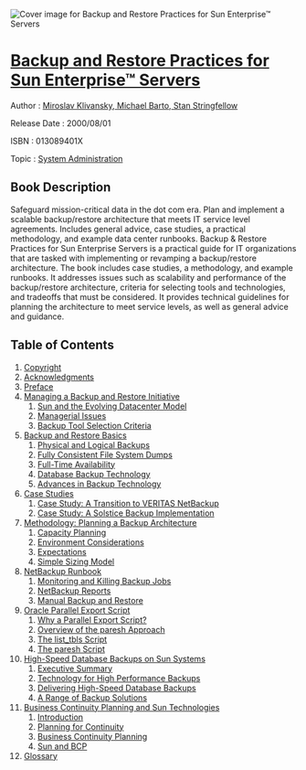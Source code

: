 ![Cover image for Backup and Restore Practices for Sun Enterprise™ Servers](https://imgdetail.ebookreading.net/cover/cover/system_admin/EB013089401X.jpg)

[Backup and Restore Practices for Sun Enterprise™ Servers](https://ebookreading.net/view/book/Backup+and+Restore+Practices+for+Sun+Enterprise%E2%84%A2+Servers-EB013089401X_1.html "Backup and Restore Practices for Sun Enterprise™ Servers")
====================================================================================================================

Author : [Miroslav Klivansky](https://ebookreading.net/search/author/Miroslav+Klivansky),[ Michael Barto](https://ebookreading.net/search/author/+Michael+Barto),[ Stan Stringfellow](https://ebookreading.net/search/author/+Stan+Stringfellow)

Release Date : 2000/08/01

ISBN : 013089401X

Topic : [System Administration](https://ebookreading.net/search/category/system-administration)

Book Description
-----------------

Safeguard mission-critical data in the dot com era.
Plan and implement a scalable backup/restore architecture that meets IT service level agreements.
Includes general advice, case studies, a practical methodology, and example data center runbooks.
Backup &amp; Restore Practices for Sun Enterprise Servers is a practical guide for IT organizations that are tasked with implementing or revamping a backup/restore architecture. The book includes case studies, a methodology, and example runbooks. It addresses issues such as scalability and performance of the backup/restore architecture, criteria for selecting tools and technologies, and tradeoffs that must be considered. It provides technical guidelines for planning the architecture to meet service levels, as well as general advice and guidance.
              
Table of Contents
-----------------

1. [Copyright](https://ebookreading.net/view/book/Backup+and+Restore+Practices+for+Sun+Enterprise%E2%84%A2+Servers-EB013089401X_1.html)
1. [Acknowledgments](https://ebookreading.net/view/book/Backup+and+Restore+Practices+for+Sun+Enterprise%E2%84%A2+Servers-EB013089401X_2.html)
1. [Preface](https://ebookreading.net/view/book/Backup+and+Restore+Practices+for+Sun+Enterprise%E2%84%A2+Servers-EB013089401X_3.html)
1. [Managing a Backup and Restore Initiative](https://ebookreading.net/view/book/Backup+and+Restore+Practices+for+Sun+Enterprise%E2%84%A2+Servers-EB013089401X_4.html)
    1. [Sun and the Evolving Datacenter Model](https://ebookreading.net/view/book/Backup+and+Restore+Practices+for+Sun+Enterprise%E2%84%A2+Servers-EB013089401X_5.html)
    1. [Managerial Issues](https://ebookreading.net/view/book/Backup+and+Restore+Practices+for+Sun+Enterprise%E2%84%A2+Servers-EB013089401X_6.html)
    1. [Backup Tool Selection Criteria](https://ebookreading.net/view/book/Backup+and+Restore+Practices+for+Sun+Enterprise%E2%84%A2+Servers-EB013089401X_7.html)
1. [Backup and Restore Basics](https://ebookreading.net/view/book/Backup+and+Restore+Practices+for+Sun+Enterprise%E2%84%A2+Servers-EB013089401X_8.html)
    1. [Physical and Logical Backups](https://ebookreading.net/view/book/Backup+and+Restore+Practices+for+Sun+Enterprise%E2%84%A2+Servers-EB013089401X_9.html)
    1. [Fully Consistent File System Dumps](https://ebookreading.net/view/book/Backup+and+Restore+Practices+for+Sun+Enterprise%E2%84%A2+Servers-EB013089401X_10.html)
    1. [Full-Time Availability](https://ebookreading.net/view/book/Backup+and+Restore+Practices+for+Sun+Enterprise%E2%84%A2+Servers-EB013089401X_11.html)
    1. [Database Backup Technology](https://ebookreading.net/view/book/Backup+and+Restore+Practices+for+Sun+Enterprise%E2%84%A2+Servers-EB013089401X_12.html)
    1. [Advances in Backup Technology](https://ebookreading.net/view/book/Backup+and+Restore+Practices+for+Sun+Enterprise%E2%84%A2+Servers-EB013089401X_13.html)
1. [Case Studies](https://ebookreading.net/view/book/Backup+and+Restore+Practices+for+Sun+Enterprise%E2%84%A2+Servers-EB013089401X_14.html)
    1. [Case Study: A Transition to VERITAS NetBackup](https://ebookreading.net/view/book/Backup+and+Restore+Practices+for+Sun+Enterprise%E2%84%A2+Servers-EB013089401X_15.html)
    1. [Case Study: A Solstice Backup Implementation](https://ebookreading.net/view/book/Backup+and+Restore+Practices+for+Sun+Enterprise%E2%84%A2+Servers-EB013089401X_16.html)
1. [Methodology: Planning a Backup Architecture](https://ebookreading.net/view/book/Backup+and+Restore+Practices+for+Sun+Enterprise%E2%84%A2+Servers-EB013089401X_17.html)
    1. [Capacity Planning](https://ebookreading.net/view/book/Backup+and+Restore+Practices+for+Sun+Enterprise%E2%84%A2+Servers-EB013089401X_18.html)
    1. [Environment Considerations](https://ebookreading.net/view/book/Backup+and+Restore+Practices+for+Sun+Enterprise%E2%84%A2+Servers-EB013089401X_19.html)
    1. [Expectations](https://ebookreading.net/view/book/Backup+and+Restore+Practices+for+Sun+Enterprise%E2%84%A2+Servers-EB013089401X_20.html)
    1. [Simple Sizing Model](https://ebookreading.net/view/book/Backup+and+Restore+Practices+for+Sun+Enterprise%E2%84%A2+Servers-EB013089401X_21.html)
1. [NetBackup Runbook](https://ebookreading.net/view/book/Backup+and+Restore+Practices+for+Sun+Enterprise%E2%84%A2+Servers-EB013089401X_22.html)
    1. [Monitoring and Killing Backup Jobs](https://ebookreading.net/view/book/Backup+and+Restore+Practices+for+Sun+Enterprise%E2%84%A2+Servers-EB013089401X_23.html)
    1. [NetBackup Reports](https://ebookreading.net/view/book/Backup+and+Restore+Practices+for+Sun+Enterprise%E2%84%A2+Servers-EB013089401X_24.html)
    1. [Manual Backup and Restore](https://ebookreading.net/view/book/Backup+and+Restore+Practices+for+Sun+Enterprise%E2%84%A2+Servers-EB013089401X_25.html)
1. [Oracle Parallel Export Script](https://ebookreading.net/view/book/Backup+and+Restore+Practices+for+Sun+Enterprise%E2%84%A2+Servers-EB013089401X_26.html)
    1. [Why a Parallel Export Script?](https://ebookreading.net/view/book/Backup+and+Restore+Practices+for+Sun+Enterprise%E2%84%A2+Servers-EB013089401X_27.html)
    1. [Overview of the paresh Approach](https://ebookreading.net/view/book/Backup+and+Restore+Practices+for+Sun+Enterprise%E2%84%A2+Servers-EB013089401X_28.html)
    1. [The list_tbls Script](https://ebookreading.net/view/book/Backup+and+Restore+Practices+for+Sun+Enterprise%E2%84%A2+Servers-EB013089401X_29.html)
    1. [The paresh Script](https://ebookreading.net/view/book/Backup+and+Restore+Practices+for+Sun+Enterprise%E2%84%A2+Servers-EB013089401X_30.html)
1. [High-Speed Database Backups on Sun Systems](https://ebookreading.net/view/book/Backup+and+Restore+Practices+for+Sun+Enterprise%E2%84%A2+Servers-EB013089401X_31.html)
    1. [Executive Summary](https://ebookreading.net/view/book/Backup+and+Restore+Practices+for+Sun+Enterprise%E2%84%A2+Servers-EB013089401X_32.html)
    1. [Technology for High Performance Backups](https://ebookreading.net/view/book/Backup+and+Restore+Practices+for+Sun+Enterprise%E2%84%A2+Servers-EB013089401X_33.html)
    1. [Delivering High-Speed Database Backups](https://ebookreading.net/view/book/Backup+and+Restore+Practices+for+Sun+Enterprise%E2%84%A2+Servers-EB013089401X_34.html)
    1. [A Range of Backup Solutions](https://ebookreading.net/view/book/Backup+and+Restore+Practices+for+Sun+Enterprise%E2%84%A2+Servers-EB013089401X_35.html)
1. [Business Continuity Planning and Sun Technologies](https://ebookreading.net/view/book/Backup+and+Restore+Practices+for+Sun+Enterprise%E2%84%A2+Servers-EB013089401X_36.html)
    1. [Introduction](https://ebookreading.net/view/book/Backup+and+Restore+Practices+for+Sun+Enterprise%E2%84%A2+Servers-EB013089401X_37.html)
    1. [Planning for Continuity](https://ebookreading.net/view/book/Backup+and+Restore+Practices+for+Sun+Enterprise%E2%84%A2+Servers-EB013089401X_38.html)
    1. [Business Continuity Planning](https://ebookreading.net/view/book/Backup+and+Restore+Practices+for+Sun+Enterprise%E2%84%A2+Servers-EB013089401X_39.html)
    1. [Sun and BCP](https://ebookreading.net/view/book/Backup+and+Restore+Practices+for+Sun+Enterprise%E2%84%A2+Servers-EB013089401X_40.html)
1. [Glossary](https://ebookreading.net/view/book/Backup+and+Restore+Practices+for+Sun+Enterprise%E2%84%A2+Servers-EB013089401X_41.html)
